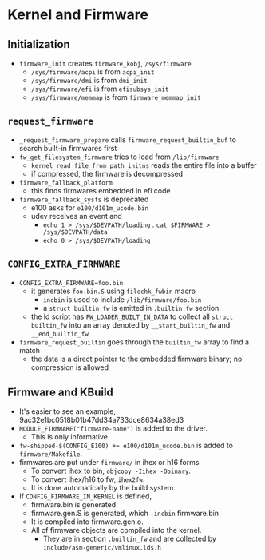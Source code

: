 Kernel and Firmware
===================

## Initialization

- `firmware_init` creates `firmware_kobj`, `/sys/firmware`
  - `/sys/firmware/acpi` is from `acpi_init`
  - `/sys/firmware/dmi` is from `dmi_init`
  - `/sys/firmware/efi` is from `efisubsys_init`
  - `/sys/firmware/memmap` is from `firmware_memmap_init`

## `request_firmware`

- `_request_firmware_prepare` calls `firmware_request_builtin_buf` to search
  built-in firmwares first
- `fw_get_filesystem_firmware` tries to load from `/lib/firmware`
  - `kernel_read_file_from_path_initns` reads the entire file into a buffer
  - if compressed, the firmware is decompressed
- `firmware_fallback_platform`
  - this finds firmwares embedded in efi code
- `firmware_fallback_sysfs` is deprecated
  - e100 asks for `e100/d101m_ucode.bin`
  - udev receives an event and
    - `echo 1 > /sys/$DEVPATH/loading`
    . `cat $FIRMWARE > /sys/$DEVPATH/data`
    - `echo 0 > /sys/$DEVPATH/loading`

## `CONFIG_EXTRA_FIRMWARE`

- `CONFIG_EXTRA_FIRMWARE=foo.bin`
  - it generates `foo.bin.S` using `filechk_fwbin` macro
    - `incbin` is used to include `/lib/firmware/foo.bin`
    - a `struct builtin_fw` is emitted in `.builtin_fw` section
  - the ld script has `FW_LOADER_BUILT_IN_DATA` to collect all `struct
    builtin_fw` into an array denoted by `__start_builtin_fw` and
    `__end_builtin_fw`
- `firmware_request_builtin` goes through the `builtin_fw` array to find a
  match
  - the data is a direct pointer to the embedded firmware binary; no
    compression is allowed

## Firmware and KBuild

- It's easier to see an example, 9ac32e1bc0518b01b47dd34a733dce8634a38ed3
- `MODULE_FIRMWARE("firmware-name")` is added to the driver.
  - This is only informative.
- `fw-shipped-$(CONFIG_E100) += e100/d101m_ucode.bin` is added to
  `firmware/Makefile`.
- firmwares are put under `firmware/` in ihex or h16 forms
  - To convert ihex to bin, `objcopy -Iihex -Obinary`.
  - To convert ihex/h16 to fw, `ihex2fw`.
  - It is done automatically by the build system.
- If `CONFIG_FIRMWARE_IN_KERNEL` is defined,
  - firmware.bin is generated
  - firmware.gen.S is generated, which `.incbin` firmware.bin
  - It is compiled into firmware.gen.o.
  - All of firmware objects are compiled into the kernel.
    - They are in section `.builtin_fw` and are collected by
      `include/asm-generic/vmlinux.lds.h`
